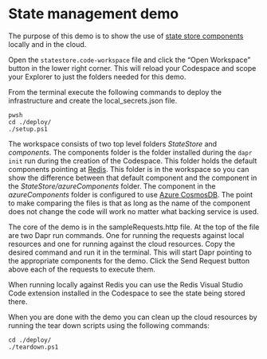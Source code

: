 # State management demo

The purpose of this demo is to show the use of [state store components](https://docs.dapr.io/developing-applications/building-blocks/state-management/) locally and in the cloud. 

Open the `statestore.code-workspace` file and click the “Open Workspace” button in the lower right corner. This will reload your Codespace and scope your Explorer to just the folders needed for this demo. 

From the terminal execute the following commands to deploy the infrastructure and create the local_secrets.json file. 

```
pwsh
cd ./deploy/
./setup.ps1
``` 

The workspace consists of two top level folders _StateStore_ and _components_. The components folder is the folder installed during the `dapr init` run during the creation of the Codespace. This folder holds the default components pointing at [Redis](https://docs.dapr.io/reference/components-reference/supported-state-stores/setup-redis/). This folder is in the workspace so you can show the difference between that default component and the component in the _StateStore/azureComponents_ folder. The component in the _azureComponents_ folder is configured to use [Azure CosmosDB](https://docs.dapr.io/reference/components-reference/supported-state-stores/setup-azure-cosmosdb/). The point to make comparing the files is that as long as the name of the component does not change the code will work no matter what backing service is used. 

The core of the demo is in the sampleRequests.http file. At the top of the file are two Dapr run commands. One for running the requests against local resources and one for running against the cloud resources. Copy the desired command and run it in the terminal. This will start Dapr pointing to the appropriate components for the demo. Click the Send Request button above each of the requests to execute them. 

When running locally against Redis you can use the Redis Visual Studio Code extension installed in the Codespace to see the state being stored there. 

When you are done with the demo you can clean up the cloud resources by running the tear down scripts using the following commands: 

```
cd ./deploy/
./teardown.ps1
```